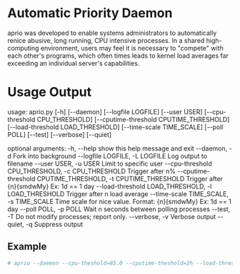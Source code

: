 # Automatic Priority Daemon

aprio was developed to enable systems administrators to automatically renice abusive, long running, CPU intensive
processes. In a shared high-computing environment, users may feel it is necessary to "compete" with each other's
programs, which often times leads to kernel load averages far exceeding an individual server's capabilities.

# Usage Output

usage: aprio.py [-h] [--daemon] [--logfile LOGFILE] [--user USER]
                [--cpu-threshold CPU_THRESHOLD]
                [--cputime-threshold CPUTIME_THRESHOLD]
                [--load-threshold LOAD_THRESHOLD] [--time-scale TIME_SCALE]
                [--poll POLL] [--test] [--verbose] [--quiet]

optional arguments:
  -h, --help            show this help message and exit
  --daemon, -d          Fork into background
  --logfile LOGFILE, -L LOGFILE
                        Log output to filename
  --user USER, -u USER  Limit to specific user
  --cpu-threshold CPU_THRESHOLD, -c CPU_THRESHOLD
                        Trigger after n%
  --cputime-threshold CPUTIME_THRESHOLD, -t CPUTIME_THRESHOLD
                        Trigger after {n}{smdwMy} Ex: 1d == 1 day
  --load-threshold LOAD_THRESHOLD, -l LOAD_THRESHOLD
                        Trigger after n load average
  --time-scale TIME_SCALE, -s TIME_SCALE
                        Time scale for nice value. Format: {n}{smdwMy} Ex: 1d
                        == 1 day
  --poll POLL, -p POLL  Wait n seconds between polling processes
  --test, -T            Do not modify processes; report only.
  --verbose, -v         Verbose output
  --quiet, -q           Suppress output


## Example

```bash
# aprio --daemon --cpu-theshold=85.0 --cputime-theshold=2h --load-threshold=10.0 --time-scale=2w
```

